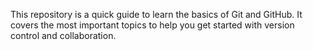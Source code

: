 This repository is a quick guide to learn the basics of Git and GitHub. It covers the most important topics to help you get started with version control and collaboration.


